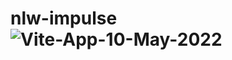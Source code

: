 # nlw-impulse![Vite-App-10-May-2022](https://user-images.githubusercontent.com/36546304/167671057-437d3126-e966-41a9-a3d1-29c68e341dbe.gif)
